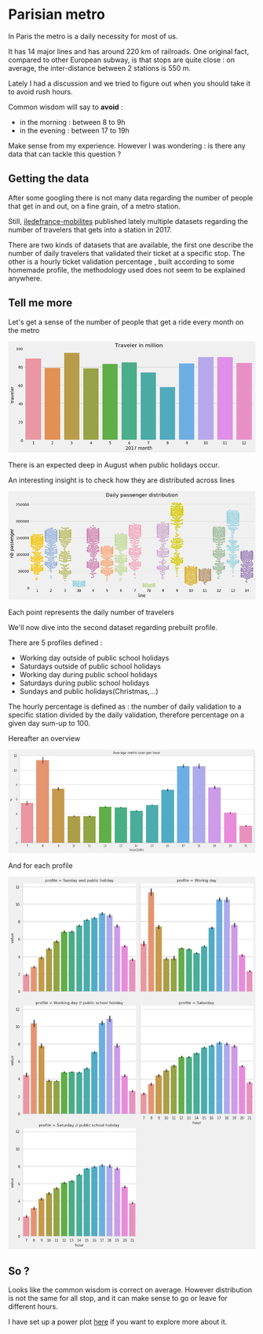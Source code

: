 # Parisian metro

In Paris the metro is a daily necessity for most of us.

It has 14 major lines and has around 220 km of railroads. One original fact, compared to other European subway, is that stops are quite close : on average, the inter-distance between 2 stations is 550 m.

Lately I had a discussion and we tried to figure out when you should take it to avoid rush hours.

Common wisdom will say to **avoid** :

* in the morning : between 8 to 9h
* in the evening : between 17 to 19h

Make sense from my experience. However I was wondering : is there any data that can tackle this question ?


## Getting the data

After some googling there is not many data regarding the number of people that get in and out, on a fine grain, of a metro station.

Still, [iledefrance-mobilites](https://www.iledefrance-mobilites.fr/) published lately multiple datasets regarding the number of travelers that gets into a station in 2017.

There are two kinds of datasets that are available, the first one describe the number of daily travelers that validated their ticket at a specific stop.
The other is a hourly ticket validation percentage , built according to some homemade profile, the methodology used does not seem to be explained anywhere.

## Tell me more

Let's get a sense of the number of people that get a ride every month on the metro

![monthly traveler in millions](img/monthly-traveler.png)

There is an expected deep in August when public holidays occur.

An interesting insight is to check how they are distributed across lines

![daily passenger distribution](img/daily-passenger-distribution.png)

Each point represents the daily number of travelers 

We'll now dive into the second dataset regarding prebuilt profile.

There are 5 profiles defined :

- Working day outside of public school holidays
- Saturdays outside of public school holidays
- Working day during public school holidays
- Saturdays during public school holidays
- Sundays and public holidays(Christmas,...)


The hourly percentage is defined as : the number of daily validation to a specific station divided by the daily validation, therefore percentage on a given day sum-up to 100.

Hereafter an overview

![average-metro-user-per-hour](img/average-metro-user-per-hour.png)

And for each profile

![facet-profile](img/facet-grid-user-per-hour.png)


## So ?

Looks like the common wisdom is correct on average. However distribution is not the same for all stop, and it can make sense to go or leave for different hours.

I have set up a power plot [here](https://app.powerbi.com/view?r=eyJrIjoiNDg0NWRhNTYtMGY1Zi00ZjA5LTlhYTctNDQyYjgyMmI3ZTEwIiwidCI6IjkwYzdhMjBhLWYzNGItNDBiZi1iYzQ4LWI5MjUzYjZmNWQyMCIsImMiOjh9) if you want to explore more about it.

